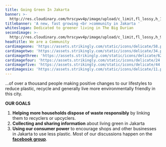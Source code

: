 ```yaml
---
title: Going Green In Jakarta
banner: >-
  http://res.cloudinary.com/hrscywv4p/image/upload/c_limit,fl_lossy,h_1500,w_2000,f_auto,q_auto/v1/1378019/kilarov-zaneit-634702-unsplash_zfrfwx.jpg
titlebanner: 'A new, fast growing <br >community in Jakarta '
whiteslogan: Dedicated to greener living in The Big Durian
secondimage: >-
  http://res.cloudinary.com/hrscywv4p/image/upload/c_limit,fl_lossy,h_9000,w_1200,f_auto,q_auto/v1/1378019/artem-bali-583964-unsplash_y1qjzr.jpg
headtitle: We are a Community
cardimageone: 'https://assets.strikingly.com/static/icons/delicate/58.png'
cardimagetwo: 'https://assets.strikingly.com/static/icons/delicate/34.png'
cardimagethree: 'https://assets.strikingly.com/static/icons/delicate/62.png'
cardimagefour: 'https://assets.strikingly.com/static/icons/delicate/24.png'
cardimagefive: 'https://assets.strikingly.com/static/icons/delicate/44.png'
cardimagesix: 'https://assets.strikingly.com/static/icons/delicate/11.png'
---
```

...of over a thousand people making positive changes to our lifestyles to reduce plastic, recycle and generally live more environmentally friendly in this city.

**OUR GOALS**

1. **Helping more households dispose of waste responsibly** by linking them to recyclers or upcyclers.
2. **Collecting and sharing information** about living green in Jakarta 
3. **Using our consumer power** to encourage shops and other businesses in Jakarta to use less plastic.
   Most of our discussions happen on the [**facebook group**](https://www.facebook.com/groups/GGJakarta/).
